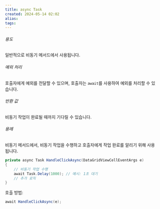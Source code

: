 ```yaml
---
title: async Task
created: 2024-05-14 02:02
alias:
tags:
---
```

###### 용도
일반적으로 비동기 메서드에서 사용됩니다.
###### 예외 처리
호출자에게 예외를 전달할 수 있으며, 
호출자는 `await`를 사용하여 예외를 처리할 수 있습니다.
###### 반환 값
비동기 작업이 완료될 때까지 기다릴 수 있습니다.
###### 용례
비동기 메서드에서, 비동기 작업을 수행하고 
호출자에게 작업 완료를 알리기 위해 사용됩니다.

```csharp
private async Task HandleClickAsync(DataGridViewCellEventArgs e)
{
    // 비동기 작업 수행
    await Task.Delay(1000); // 예시: 1초 대기
    // 추가 로직
}
```

호출 방법:
```csharp
await HandleClickAsync(e);
```


